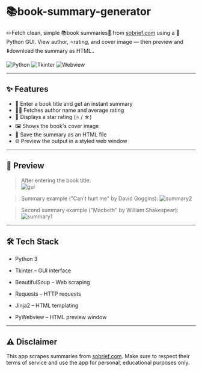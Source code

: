 # 📚book-summary-generator
✏️Fetch clean, simple 📚book summaries📑 from [sobrief.com](https://sobrief.com) using a 🐍Python GUI. View author, ⭐rating, and cover image — then preview and ⬇️download the summary as HTML..

![Python](https://img.shields.io/badge/Made%20with-Python-3670A0?style=for-the-badge&logo=python&logoColor=white)
![Tkinter](https://img.shields.io/badge/GUI-Tkinter-blue?style=for-the-badge)
![Webview](https://img.shields.io/badge/HTML%20Preview-Webview-orange?style=for-the-badge)

---

## ✨ Features

- 📖 Enter a book title and get an instant summary
- 👨‍💼 Fetches author name and average rating
- 🌟 Displays a star rating (⭐ / ☆)
- 🖼️ Shows the book's cover image
- 💾 Save the summary as an HTML file
- 🌐 Preview the output in a styled web window

---

## 📸 Preview

> After entering the book title:<br>
![gui](https://github.com/user-attachments/assets/3b066fa7-40d9-45ac-a739-81543ecbde0c)



> Summary example ("Can't hurt me" by David Goggins):
![summary2](https://github.com/user-attachments/assets/bfd05c82-945d-4420-bf4b-d51a64922f22) <br>


> Second summary example ("Macbeth" by William Shakespear):
![summary1](https://github.com/user-attachments/assets/2020f64e-f6c0-4fe8-89e7-6e41c861f4da)


---

## 🛠️ Tech Stack
- Python 3

- Tkinter – GUI interface

- BeautifulSoup – Web scraping

- Requests – HTTP requests

- Jinja2 – HTML templating

- PyWebview – HTML preview window

---

## ⚠️ Disclaimer
This app scrapes summaries from [sobrief.com](https://sobrief.com). Make sure to respect their terms of service and use the app for personal, educational purposes only.
